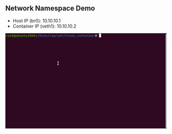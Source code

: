 ## Network Namespace Demo
- Host IP (br0): 10.10.10.1
- Container IP (veth1): 10.10.10.2

![network demo](Network-Demo.gif)